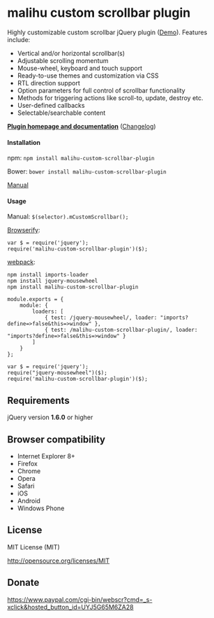 ﻿malihu custom scrollbar plugin
================================

Highly customizable custom scrollbar jQuery plugin ([Demo](http://manos.malihu.gr/repository/custom-scrollbar/demo/examples/complete_examples.html)). Features include: 

* Vertical and/or horizontal scrollbar(s)  
* Adjustable scrolling momentum 
* Mouse-wheel, keyboard and touch support 
* Ready-to-use themes and customization via CSS 
* RTL direction support 
* Option parameters for full control of scrollbar functionality 
* Methods for triggering actions like scroll-to, update, destroy etc. 
* User-defined callbacks 
* Selectable/searchable content

**[Plugin homepage and documentation](http://manos.malihu.gr/jquery-custom-content-scroller/)** ([Changelog](http://manos.malihu.gr/jquery-custom-content-scroller/2/)) 

#### Installation

npm: `npm install malihu-custom-scrollbar-plugin` 

Bower: `bower install malihu-custom-scrollbar-plugin` 

[Manual](http://manos.malihu.gr/jquery-custom-content-scroller/#get-started-section) 

#### Usage 

Manual: `$(selector).mCustomScrollbar();` 

[Browserify](http://browserify.org/): 

    var $ = require('jquery');
    require('malihu-custom-scrollbar-plugin')($);

[webpack](https://webpack.github.io/): 

    npm install imports-loader
	npm install jquery-mousewheel
	npm install malihu-custom-scrollbar-plugin

	module.exports = {
		module: {
			loaders: [
				{ test: /jquery-mousewheel/, loader: "imports?define=>false&this=>window" },
				{ test: /malihu-custom-scrollbar-plugin/, loader: "imports?define=>false&this=>window" }
			]
		}
	};

	var $ = require('jquery');
	require("jquery-mousewheel")($);
    require('malihu-custom-scrollbar-plugin')($);


Requirements
-------------------------

jQuery version **1.6.0** or higher

Browser compatibility
-------------------------

* Internet Explorer 8+ 
* Firefox 
* Chrome 
* Opera 
* Safari  
* iOS 
* Android 
* Windows Phone

License 
-------------------------

MIT License (MIT)

http://opensource.org/licenses/MIT

Donate 
-------------------------

https://www.paypal.com/cgi-bin/webscr?cmd=_s-xclick&hosted_button_id=UYJ5G65M6ZA28